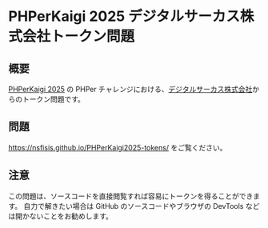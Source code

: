 # PHPerKaigi 2025 デジタルサーカス株式会社トークン問題

## 概要

[PHPerKaigi 2025](https://phperkaigi.jp/2025/) の PHPer チャレンジにおける、[デジタルサーカス株式会社](https://www.dgcircus.com/)からのトークン問題です。

## 問題

https://nsfisis.github.io/PHPerKaigi2025-tokens/ をご覧ください。

## 注意

この問題は、ソースコードを直接閲覧すれば容易にトークンを得ることができます。
自力で解きたい場合は GitHub のソースコードやブラウザの DevTools などは開かないことをお勧めします。
